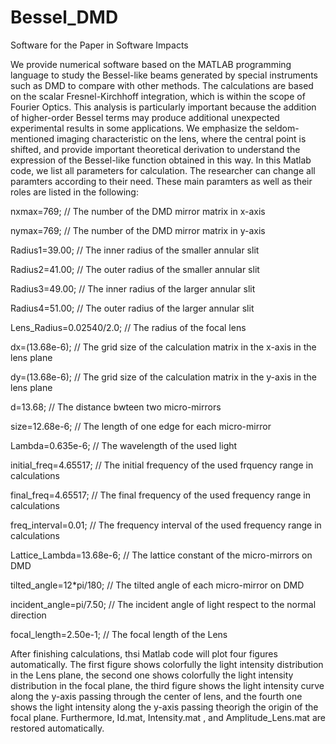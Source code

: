 # Bessel_DMD
Software for the Paper in Software Impacts

  We provide numerical software based on the MATLAB programming language to study the Bessel-like beams generated by special instruments such as DMD to compare with other methods. The calculations are based on the scalar Fresnel-Kirchhoff integration, which is within the scope of Fourier Optics. This analysis is particularly important because the addition of higher-order Bessel terms may produce additional unexpected experimental results in some applications. We emphasize the seldom-mentioned imaging characteristic on the lens, where the central point is shifted, and provide important theoretical derivation to understand the expression of the Bessel-like function obtained in this way. In this Matlab code, we list all parameters for calculation. The researcher can change all paramters according to their need. These main paramters as well as their roles are listed in the following:


nxmax=769;                 // The number of the DMD mirror matrix in x-axis

nymax=769;                 // The number of the DMD mirror matrix in y-axis

Radius1=39.00;             // The inner radius of the smaller annular slit

Radius2=41.00;             // The outer radius of the smaller annular slit

Radius3=49.00;             // The inner radius of the larger annular slit

Radius4=51.00;             // The outer radius of the larger annular slit

Lens_Radius=0.02540/2.0;   // The radius of the focal lens

dx=(13.68e-6);             // The grid size of the calculation matrix in the x-axis in the lens plane

dy=(13.68e-6);             // The grid size of the calculation matrix in the y-axis in the lens plane

d=13.68;                   // The distance bwteen two micro-mirrors

size=12.68e-6;             // The length of one edge for each micro-mirror

Lambda=0.635e-6;           // The wavelength of the used light

initial_freq=4.65517;      // The initial frequency of the used frquency range in calculations

final_freq=4.65517;        // The final frequency of the used frequency range in calculations

freq_interval=0.01;        // The frequency interval of the used frequency range in calculations 

Lattice_Lambda=13.68e-6;   // The lattice constant of the micro-mirrors on DMD

tilted_angle=12*pi/180;    // The tilted angle of each micro-mirror on DMD

incident_angle=pi/7.50;    // The incident angle of light respect to the normal direction

focal_length=2.50e-1;      // The focal length of the Lens


  After finishing calculations, thsi Matlab code will plot four figures automatically. The first figure shows colorfully the light intensity distribution in the Lens plane, the second one shows colorfully the light intensity distribution in the focal plane, the third figure shows the light intensity curve along the y-axis passing through the center of lens, and the fourth one shows the light intensity along the y-axis passing theorigh the origin of the focal plane. Furthermore, Id.mat, Intensity.mat , and Amplitude_Lens.mat are restored automatically.
  



  
